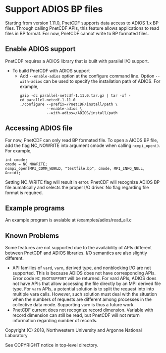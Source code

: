 # Support ADIOS BP files

Starting from version 1.11.0, PnetCDF supports data access to ADIOS 1.x BP files. 
Through calling PnetCDF APIs, this feature allows applications to
read files in BP format. For now, PnetCDF cannot write to BP formated files.

## Enable ADIOS support

PnetCDF requires a ADIOS library that is built with parallel I/O support.
* To build PnetCDF with ADIOS support
  + Add `--enable-adios` option at the configure command line. Option
    `--with-adios` can be used to specify the installation path of ADIOS.
    For example,
    ```
    gzip -dc parallel-netcdf-1.11.0.tar.gz | tar -xf -
    cd parallel-netcdf-1.11.0
    ./configure --prefix=/PnetCDF/install/path \
                --enable-adios \
                --with-adios=/ADIOS/install/path
    ```

## Accessing ADIOS file

For now, PnetCDF can only read BP formated file. To open a AIODS BP file, add the flag NC_NOWRITE into argument cmode when
calling `ncmpi_open()`. For example,
```
int cmode;
cmode = NC_NOWRITE;
ncmpi_open(MPI_COMM_WORLD, "testfile.bp", cmode, MPI_INFO_NULL, &ncid);
```

Setting NC_WRITE flag will result in error. PnetCDF will recognize ADIOS BP file aumatically and selects the proper I/O driver.
No flag regarding file format is required.

## Example programs

An example program is avaiable at /examples/adios/read_all.c

## Known Problems

Some features are not supported due to the availability of APIs different
between PnetCDF and ADIOS libraries. I/O semantics are also slightly
different.

* API families of `vard`, `varn`, derived type, and nonblocking I/O are not supported. This
  is because ADIOS does not have corresponding APIs. Error code
  `NC_ENOTSUPPORT` will be returned. For vard APIs, ADIOS does not have APIs
  that allow accessing the file directly by an MPI derived file type. For
  `varn` APIs, a potential solution is to split the request into into multiple
  vara calls. However, such solution must deal with the situation when the
  numbers of requests are different among processes in the collective data
  mode. Supporting `varn` is thus a future work.
* PnetCDF current does not recognize record dimension. Variable with record dimension can 
  still be read, but PnetCDF will not return information regarding number of records.

Copyright (C) 2018, Northwestern University and Argonne National Laboratory

See COPYRIGHT notice in top-level directory.


